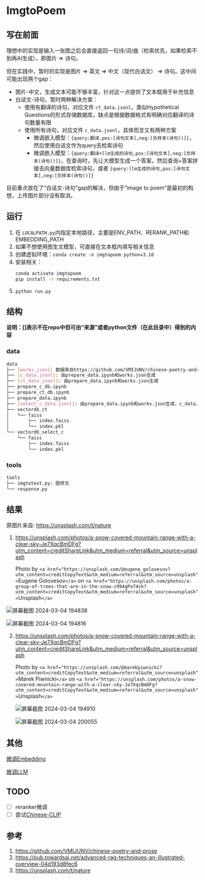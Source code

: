 # ImgtoPoem

## 写在前面

理想中的实现是输入一张图之后会直接返回一句诗/词/曲（检索优先，如果检索不到再AI生成），即图片 $\Rightarrow$ 诗句。

但在实践中，暂时的实现是图片 $\Rightarrow$ 英文 $\Rightarrow$ 中文（现代白话文） $\Rightarrow$ 诗句。这中间可能出现两个gap：

* 图片-中文，生成文本可能不够丰富，针对这一点提供了文本框用于补充信息
* 白话文-诗句，暂时两种解决方案：
  * 使用有翻译的诗句，对应文件 `ct_data.jsonl`，类似Hypothetical Questions的形式存储数据库，缺点是根据数据格式有明确对应翻译的诗句数量有限
  * 使用所有诗句，对应文件 `c_data.jsonl`，具体而言又有两种方案
    * 微调嵌入模型：`{query:翻译,pos:[诗句文本],neg:[负样本(诗句))]}`，然后使用白话文作为query去检索诗句
    * 微调嵌入模型：`{query:翻译+llm生成的诗句,pos:[诗句文本],neg:[负样本(诗句))]}`，在查询时，先让大模型生成一个答案，然后查询+答案拼接去向量数据库检索诗句，或者 `{query:llm生成的诗句,pos:[诗句文本],neg:[负样本(诗句))]}`

目前重点放在了“白话文-诗句”gap的解决，但由于“image to poem”是最初的构想，上传图片部分没有取消。

## 运行

1. 在 `LOCALPATH.py`内指定本地路径，主要是ENV_PATH、RERANK_PATH和EMBEDDING_PATH
2. 如果不想使用图生文模型，可直接在文本框内填写相关信息
3. 创建虚拟环境：`conda create -n imgtopoem python=3.10`
4. 安装相关：
   ```bash
   conda activate imgtopoem
   pip install -r requirements.txt
   ```
5. `python run.py`

## 结构

**说明：[]表示不在repo中但可由“来源”或者python文件（在此目录中）得到的内容**

### data

```bash
data
├── [works.json]: 数据来自https://github.com/VMIJUNV/chinese-poetry-and-prose
├── [c_data.jsonl]: 由prepare_data.ipynb和works.json生成
├── [ct_data.jsonl]: 由prepare_data.ipynb和works.json生成
├── prepare_c_db.ipynb
├── prepare_ct_db.ipynb
├── prepare_data.ipynb
├── [select_c_data.jsonl]: 由prepare_data.ipynb和works.json生成，c_data.jsonl的替代
├── vectordb_ct
│   └── faiss
│       ├── index.faiss
│       └── index.pkl
└── vectordb_select_c
    └── faiss
        ├── index.faiss
        └── index.pkl
```

### tools

```bash
tools
├── imgtotext.py: 图转文
└── response.py
```

## 结果

原图片来自: https://unsplash.com/t/nature

1. https://unsplash.com/photos/a-snow-covered-mountain-range-with-a-clear-sky-Je7XqcBmDFg?utm_content=creditShareLink&utm_medium=referral&utm_source=unsplash

   Photo by `<a href="https://unsplash.com/@eugene_golovesov?utm_content=creditCopyText&utm_medium=referral&utm_source=unsplash">`Eugene Golovesov`</a>` on `<a href="https://unsplash.com/photos/a-group-of-trees-that-are-in-the-snow-z994gPo74ck?utm_content=creditCopyText&utm_medium=referral&utm_source=unsplash">`Unsplash`</a>`

  ![屏幕截图 2024-03-04 194838](https://github.com/time1527/img-to-poem/assets/154412155/5370ad61-c04a-4760-9ed0-849497e3f12d)

  ![屏幕截图 2024-03-04 194816](https://github.com/time1527/img-to-poem/assets/154412155/e29f2832-d697-4a5a-afad-37216e2d6c49)

2. https://unsplash.com/photos/a-snow-covered-mountain-range-with-a-clear-sky-Je7XqcBmDFg?utm_content=creditShareLink&utm_medium=referral&utm_source=unsplash

   Photo by `<a href="https://unsplash.com/@marekpiwnicki?utm_content=creditCopyText&utm_medium=referral&utm_source=unsplash">`Marek Piwnicki`</a>` on `<a href="https://unsplash.com/photos/a-snow-covered-mountain-range-with-a-clear-sky-Je7XqcBmDFg?utm_content=creditCopyText&utm_medium=referral&utm_source=unsplash">`Unsplash`</a>`

   ![屏幕截图 2024-03-04 194910](https://github.com/time1527/img-to-poem/assets/154412155/269f425c-3b74-4c89-b231-ae9aec53412b)

   ![屏幕截图 2024-03-04 200055](https://github.com/time1527/img-to-poem/assets/154412155/b7c8f10a-59b2-4078-869a-e28d62c6ad50)

## 其他

[微调Embedding](https://github.com/time1527/finetune/tree/main/translation-bge-zh-v1.5)

[微调LLM](https://github.com/time1527/finetune/tree/main/translation-chatglm3-6b)

## TODO

* [ ] reranker微调
* [ ] 尝试[Chinese-CLIP](https://github.com/OFA-Sys/Chinese-CLIP)

## 参考

1. https://github.com/VMIJUNV/chinese-poetry-and-prose
2. https://pub.towardsai.net/advanced-rag-techniques-an-illustrated-overview-04d193d8fec6
3. https://unsplash.com/t/nature

